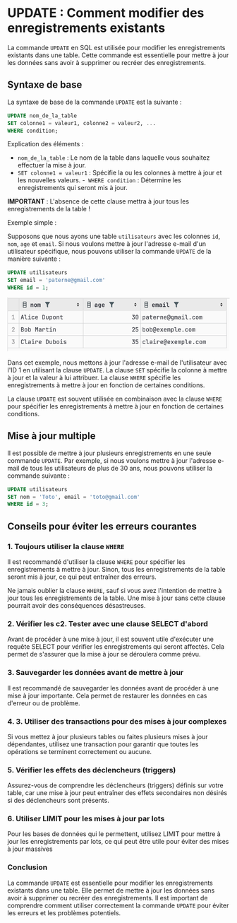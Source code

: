# UPDATE : Comment modifier des enregistrements existants

La commande `UPDATE` en SQL est utilisée pour modifier les enregistrements existants dans une table. Cette commande est essentielle pour mettre à jour les données sans avoir à supprimer ou recréer des enregistrements.

## Syntaxe de base

La syntaxe de base de la commande `UPDATE` est la suivante :

```sql
UPDATE nom_de_la_table
SET colonne1 = valeur1, colonne2 = valeur2, ...
WHERE condition;
```
Explication des éléments :
- `nom_de_la_table` : Le nom de la table dans laquelle vous souhaitez effectuer la mise à jour.
- `SET colonne1 = valeur1` : Spécifie la ou les colonnes à mettre à jour et les nouvelles valeurs.
-` WHERE condition` : Détermine les enregistrements qui seront mis à jour. 

**IMPORTANT** : L'absence de cette clause mettra à jour tous les enregistrements de la table !

Exemple simple :

Supposons que nous ayons une table `utilisateurs` avec les colonnes `id`, `nom`, `age` et `email`. Si nous voulons mettre à jour l'adresse e-mail d'un utilisateur spécifique, nous pouvons utiliser la commande `UPDATE` de la manière suivante :
```sql
UPDATE utilisateurs
SET email = 'paterne@gmail.com'
WHERE id = 1;
```
![img_4.png](img_4.png)

Dans cet exemple, nous mettons à jour l'adresse e-mail de l'utilisateur avec l'ID 1 en utilisant la clause `UPDATE`. La clause `SET` spécifie la colonne à mettre à jour et la valeur à lui attribuer. La clause `WHERE` spécifie les enregistrements à mettre à jour en fonction de certaines conditions.

La clause `UPDATE` est souvent utilisée en combinaison avec la clause `WHERE` pour spécifier les enregistrements à mettre à jour en fonction de certaines conditions.

## Mise à jour multiple

Il est possible de mettre à jour plusieurs enregistrements en une seule commande `UPDATE`. Par exemple, si nous voulons mettre à jour l'adresse e-mail de tous les utilisateurs de plus de 30 ans, nous pouvons utiliser la commande suivante :
```sql
UPDATE utilisateurs
SET nom = 'Toto', email = 'toto@gmail.com'
WHERE id = 3;
```
## Conseils pour éviter les erreurs courantes

### 1. Toujours utiliser la clause `WHERE`

Il est recommandé d'utiliser la clause `WHERE` pour spécifier les enregistrements à mettre à jour. Sinon, tous les enregistrements de la table seront mis à jour, ce qui peut entraîner des erreurs.

Ne jamais oublier la clause `WHERE`, sauf si vous avez l'intention de mettre à jour tous les enregistrements de la table. Une mise à jour sans cette clause pourrait avoir des conséquences désastreuses.

### 2. Vérifier les c2. Tester avec une clause SELECT d'abord
Avant de procéder à une mise à jour, il est souvent utile d'exécuter une requête SELECT pour vérifier les enregistrements qui seront affectés. Cela permet de s'assurer que la mise à jour se déroulera comme prévu.

### 3. Sauvegarder les données avant de mettre à jour

Il est recommandé de sauvegarder les données avant de procéder à une mise à jour importante. Cela permet de restaurer les données en cas d'erreur ou de problème.

### 4. 3. Utiliser des transactions pour des mises à jour complexes
Si vous mettez à jour plusieurs tables ou faites plusieurs mises à jour dépendantes, utilisez une transaction pour garantir que toutes les opérations se terminent correctement ou aucune.

### 5. Vérifier les effets des déclencheurs (triggers)
Assurez-vous de comprendre les déclencheurs (triggers) définis sur votre table, car une mise à jour peut entraîner des effets secondaires non désirés si des déclencheurs sont présents.

### 6. Utiliser LIMIT pour les mises à jour par lots
Pour les bases de données qui le permettent, utilisez LIMIT pour mettre à jour les enregistrements par lots, ce qui peut être utile pour éviter des mises à jour massives

### Conclusion  

La commande `UPDATE` est essentielle pour modifier les enregistrements existants dans une table. Elle permet de mettre à jour les données sans avoir à supprimer ou recréer des enregistrements. Il est important de comprendre comment utiliser correctement la commande `UPDATE` pour éviter les erreurs et les problèmes potentiels.






















